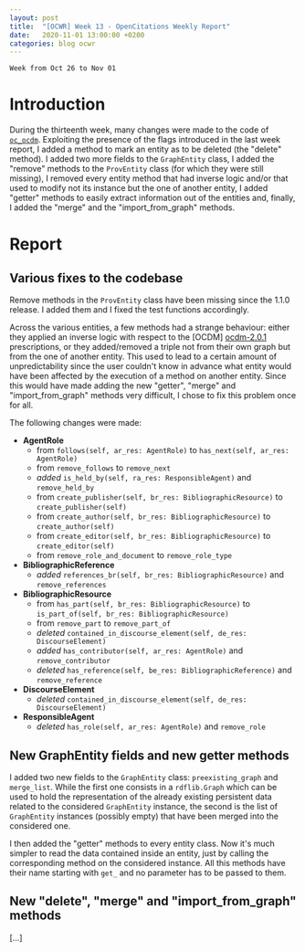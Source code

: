 ```yaml
---
layout: post
title:  "[OCWR] Week 13 - OpenCitations Weekly Report"
date:   2020-11-01 13:00:00 +0200
categories: blog ocwr
---
```

`Week from Oct 26 to Nov 01`

# Introduction
During the thirteenth week, many changes were made to the code of [`oc_ocdm`][oc_ocdm_github]. Exploiting the presence of the flags
introduced in the last week report, I added a method to mark an entity as to be deleted (the "delete" method). I added two more fields 
to the `GraphEntity` class, I added the "remove" methods to the `ProvEntity` class (for which they were still missing), I removed every 
entity method that had inverse logic and/or that used to modify not its instance but the one of another entity, I added "getter" methods 
to easily extract information out of the entities and, finally, I added the "merge" and the "import_from_graph" methods.

# Report

## Various fixes to the codebase
Remove methods in the `ProvEntity` class have been missing since the 1.1.0 release. I added them and I fixed the test functions accordingly.

Across the various entities, a few methods had a strange behaviour: either they applied an inverse logic with respect to the [OCDM]
[ocdm-2.0.1] prescriptions, or they added/removed a triple not from their own graph but from the one of another entity. This used to
lead to a certain amount of unpredictability since the user couldn't know in advance what entity would have been affected by the 
execution of a method on another entity. Since this would have made adding the new "getter", "merge" and "import_from_graph" methods
very difficult, I chose to fix this problem once for all.

The following changes were made:
  * **AgentRole**
    * from `follows(self, ar_res: AgentRole)` to `has_next(self, ar_res: AgentRole)`
    * from `remove_follows` to `remove_next`
    * _added_ `is_held_by(self, ra_res: ResponsibleAgent)` and `remove_held_by`
    * from `create_publisher(self, br_res: BibliographicResource)` to `create_publisher(self)`
    * from `create_author(self, br_res: BibliographicResource)` to `create_author(self)`
    * from `create_editor(self, br_res: BibliographicResource)` to `create_editor(self)`
    * from `remove_role_and_document` to `remove_role_type`
  * **BibliographicReference**
    * _added_ `references_br(self, br_res: BibliographicResource)` and `remove_references`
  * **BibliographicResource**
    * from `has_part(self, br_res: BibliographicResource)` to `is_part_of(self, br_res: BibliographicResource)`
    * from `remove_part` to `remove_part_of`
    * _deleted_ `contained_in_discourse_element(self, de_res: DiscourseElement)`
    * _added_ `has_contributor(self, ar_res: AgentRole)` and `remove_contributor`
    * _deleted_ `has_reference(self, be_res: BibliographicReference)` and `remove_reference`
  * **DiscourseElement**
    * _deleted_ `contained_in_discourse_element(self, de_res: DiscourseElement)`
  * **ResponsibleAgent**
    * _deleted_ `has_role(self, ar_res: AgentRole)` and `remove_role`

## New GraphEntity fields and new getter methods
I added two new fields to the `GraphEntity` class: `preexisting_graph` and `merge_list`. While the first one consists in a 
`rdflib.Graph` which can be used to hold the representation of the already existing persistent data related to the considered 
`GraphEntity` instance, the second is the list of `GraphEntity` instances (possibly empty) that have been merged into the considered one.

I then added the "getter" methods to every entity class. Now it's much simpler to read the data contained inside an entity, just by 
calling the corresponding method on the considered instance. All this methods have their name starting with `get_` and no parameter 
has to be passed to them.

## New "delete", "merge" and "import_from_graph" methods
[...]

[oc_ocdm_github]:      https://github.com/iosonopersia/oc_ocdm
[ocdm-2.0.1]:          https://figshare.com/articles/Metadata_for_the_OpenCitations_Corpus/3443876
